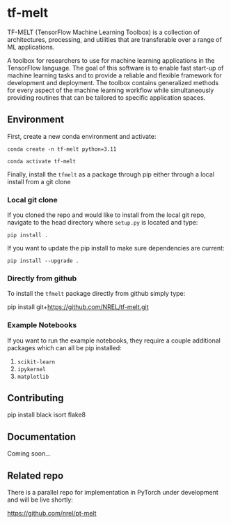 # tf-melt

TF-MELT (TensorFlow Machine Learning Toolbox) is a collection of architectures, processing, and utilities that are transferable over a range of ML applications.

A toolbox for researchers to use for machine learning applications in the TensorFlow language. The goal of this software is to enable fast start-up of machine learning tasks and to provide a reliable and flexible framework for development and deployment. The toolbox contains generalized methods for every aspect of the machine learning workflow while simultaneously providing routines that can be tailored to specific application spaces.

## Environment

First, create a new conda environment and activate:

`conda create -n tf-melt python=3.11`

`conda activate tf-melt`

Finally, install the `tfmelt` as a package through pip either through a local install from a git clone

### Local git clone

If you cloned the repo and would like to install from the local git repo, navigate to the head directory where `setup.py` is located and type:

`pip install .`

If you want to update the pip install to make sure dependencies are current:

`pip install --upgrade .`

### Directly from github

To install the `tfmelt` package directly from github simply type:

pip install git+https://github.com/NREL/tf-melt.git

### Example Notebooks

If you want to run the example notebooks, they require a couple additional packages which can all be pip installed:

1. `scikit-learn`
2. `ipykernel`
3. `matplotlib`

## Contributing

pip install black isort flake8

## Documentation

Coming soon...

## Related repo

There is a parallel repo for implementation in PyTorch under development and will be live shortly:

https://github.com/nrel/pt-melt
